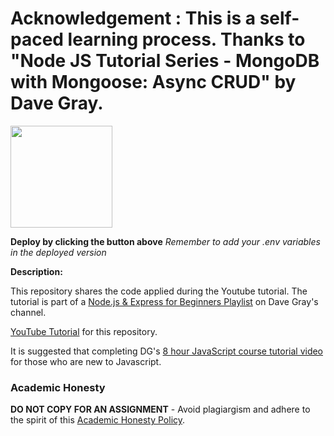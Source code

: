 # Acknowledgement : This is a self-paced learning process. Thanks to "Node JS Tutorial Series - MongoDB with Mongoose: Async CRUD" by Dave Gray.

[<img src="https://cdn.gomix.com/2bdfb3f8-05ef-4035-a06e-2043962a3a13%2Fremix-button.svg" width="163px" />](https://glitch.com/edit/#!/import/github/pmwong008/vss)

**Deploy by clicking the button above**
_Remember to add your .env variables in the deployed version_

**Description:**

This repository shares the code applied during the Youtube tutorial. The tutorial is part of a [Node.js & Express for Beginners Playlist](https://www.youtube.com/playlist?list=PL0Zuz27SZ-6PFkIxaJ6Xx_X46avTM1aYw) on Dave Gray's channel.  

[YouTube Tutorial](https://youtu.be/AWlLhRQJvtw) for this repository.

It is suggested that completing DG's [8 hour JavaScript course tutorial video](https://youtu.be/EfAl9bwzVZk) for those who are new to Javascript.

### Academic Honesty

**DO NOT COPY FOR AN ASSIGNMENT** - Avoid plagiargism and adhere to the spirit of this [Academic Honesty Policy](https://www.freecodecamp.org/news/academic-honesty-policy/).

